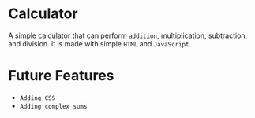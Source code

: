 # Calculator
A simple calculator that can perform `addition`, multiplication, subtraction, and division. it is made with simple `HTML` and `JavaScript`.


# Future Features
- `Adding CSS`
- `Adding complex sums`


